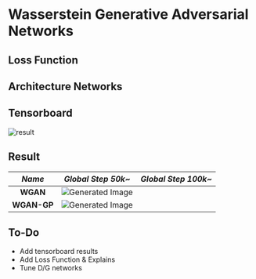 # Wasserstein Generative Adversarial Networks

## Loss Function


## Architecture Networks


## Tensorboard

![result](https://github.com/kozistr/Awesome-GANs/blob/master/WGAN/wgan_tb.png)

## Result

*Name* | *Global Step 50k~* | *Global Step 100k~*
:---: | :---: | :---:
**WGAN**      | ![Generated Image](https://github.com/kozistr/Awesome-GANs/blob/master/WGAN/gen_img/train_00090000_1.png) |  
**WGAN-GP**   | ![Generated Image](https://github.com/kozistr/Awesome-GANs/blob/master/WGAN/gen_img/train_00080000_2.png) |  

## To-Do
* Add tensorboard results
* Add Loss Function & Explains 
* Tune D/G networks